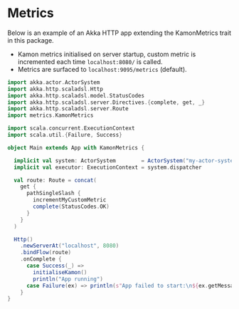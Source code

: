 # Metrics

Below is an example of an Akka HTTP app extending the KamonMetrics trait in this package.
- Kamon metrics initialised on server startup, custom metric is incremented each time `localhost:8080/` is called.
- Metrics are surfaced to `localhost:9095/metrics` (default).

```scala
import akka.actor.ActorSystem
import akka.http.scaladsl.Http
import akka.http.scaladsl.model.StatusCodes
import akka.http.scaladsl.server.Directives.{complete, get, _}
import akka.http.scaladsl.server.Route
import metrics.KamonMetrics

import scala.concurrent.ExecutionContext
import scala.util.{Failure, Success}

object Main extends App with KamonMetrics {

  implicit val system: ActorSystem        = ActorSystem("my-actor-system")
  implicit val executor: ExecutionContext = system.dispatcher

  val route: Route = concat(
    get {
      pathSingleSlash {
        incrementMyCustomMetric
        complete(StatusCodes.OK)
      }
    }
  )

  Http()
    .newServerAt("localhost", 8080)
    .bindFlow(route)
    .onComplete {
      case Success(_) =>
        initialiseKamon()
        println("App running")
      case Failure(ex) => println(s"App failed to start:\n${ex.getMessage}")
    }
}
```
